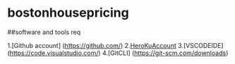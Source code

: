 # bostonhousepricing

##software and tools req

1.[Github account] (https://github.com/)
2.[HeroKuAccount](https://www.heroku.com/)
3.[VSCODEIDE] (https://code.visualstudio.com/)
4.[GitCLI] (https://git-scm.com/downloads)
